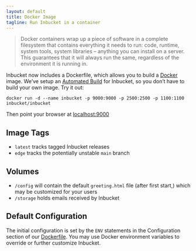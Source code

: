 ```yaml
---
layout: default
title: Docker Image
tagline: Run Inbucket in a container
---
```


> Docker containers wrap up a piece of software in a complete filesystem that
> contains everything it needs to run: code, runtime, system tools, system
> libraries – anything you can install on a server. This guarantees that it will
> always run the same, regardless of the environment it is running in.

Inbucket now includes a Dockerfile, which allows you to build a [Docker] image.
We’ve setup an [Automated Build] for Inbucket, so you don’t have to build
your own image.  Try it out:

    docker run -d --name inbucket -p 9000:9000 -p 2500:2500 -p 1100:1100 inbucket/inbucket

Then point your browser at [localhost:9000](http://localhost:9000/)


## Image Tags

* `latest` tracks tagged Inbucket releases
* `edge` tracks the potentially unstable `main` branch


## Volumes

* `/config` will contain the default `greeting.html` file (after first start,)
  which may be customized for your users
* `/storage` holds emails received by Inbucket


## Default Configuration

The initial configuration is set by the `ENV` statements in the Configuration
section of our [Dockerfile].  You may use Docker environment variables to
override or further customize Inbucket.


[Docker]:          https://www.docker.com/
[Dockerfile]:      https://github.com/inbucket/inbucket/blob/main/Dockerfile
[Automated Build]: https://hub.docker.com/r/inbucket/inbucket/
